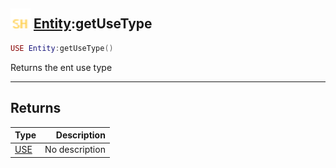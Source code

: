 ## <img src="../../.gitbook/assets/shared.png" width="32" height="32" /> [Entity](../entity/README.md):getUseType

```lua
USE Entity:getUseType()
```

Returns the ent use type

-----------------
## Returns

| Type   | Description |
| ------ | ----------: |
| [USE](../use/README.md) | No description |
